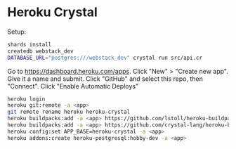 # Heroku Crystal

Setup:

```bash
shards install
createdb webstack_dev
DATABASE_URL="postgres:///webstack_dev" crystal run src/api.cr
```

Go to <https://dashboard.heroku.com/apps>.
Click "New" > "Create new app".
Give it a name and submit.
Click "GitHub" and select this repo, then "Connect".
Click "Enable Automatic Deploys"

```bash
heroku login
heroku git:remote -a <app>
git remote rename heroku heroku-crystal
heroku buildpacks:add -a <app> https://github.com/lstoll/heroku-buildpack-monorepo
heroku buildpacks:add -a <app> https://github.com/crystal-lang/heroku-buildpack-crystal.git
heroku config:set APP_BASE=heroku-crystal -a <app>
heroku addons:create heroku-postgresql:hobby-dev -a <app>
```
